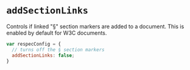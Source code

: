 # `addSectionLinks`

Controls if linked "§" section markers are added to a document. This is enabled by default for W3C documents.

```js "example": "Turn off § section markers"
var respecConfig = {
  // turns off the § section markers
  addSectionLinks: false;
}
```
